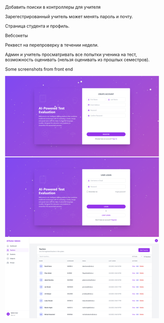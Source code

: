 Добавить поиски в контроллеры для учителя

Зарегестрированный учитель может менять пароль и почту.

Страница студента и профиль.

Вебсокеты

Реквест на перепроверку в течении недели.

Админ и учитель просматривать все попытки ученика на тест, возможность оценивать (нельзя оценивать из прошлых семестров).

Some screenshots from front end

![fast :) preview](1.png)
![fast :) preview](2.png)
![fast :) preview](3.png)
